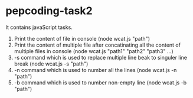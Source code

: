 # pepcoding-task2

It contains javaScript tasks.
1. Print the content of file in console   (node wcat.js "path")
2. Print the content of multiple file after concatinating all the content of multiple files in console    (node wcat.js "path1" "path2" "path3" ...)
3. -s command which is used to replace multiple line beak to singuler line break   (node wcat.js -s "path")
4. -n command which is used to number all the lines   (node wcat.js -n "path")
5. -b command which is used to number non-empty line   (node wcat.js -b "path") 
